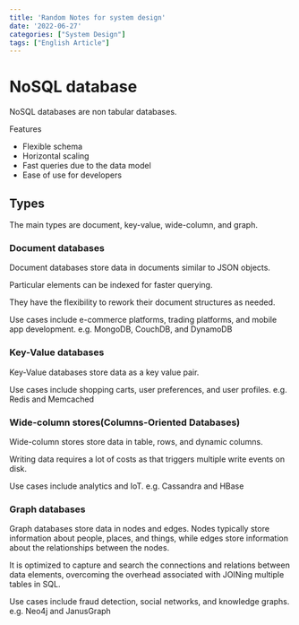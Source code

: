 ```yaml
---
title: 'Random Notes for system design'
date: '2022-06-27'
categories: ["System Design"]
tags: ["English Article"]
---
```


# NoSQL database

NoSQL databases are non tabular databases.

Features
- Flexible schema
- Horizontal scaling
- Fast queries due to the data model
- Ease of use for developers

## Types

The main types are document, key-value, wide-column, and graph.

### Document databases

Document databases store data in documents similar to JSON objects.

Particular elements can be indexed for faster querying.

They have the flexibility to rework their document structures as needed.

Use cases include e-commerce platforms, trading platforms, and mobile app development.
e.g. MongoDB, CouchDB, and DynamoDB

### Key-Value databases

Key-Value databases store data as a key value pair.

Use cases include shopping carts, user preferences, and user profiles.
e.g. Redis and Memcached

### Wide-column stores(Columns-Oriented Databases)

Wide-column stores store data in table, rows, and dynamic columns.

Writing data requires a lot of costs as that triggers multiple write events on disk.

Use cases include analytics and IoT.
e.g. Cassandra and HBase

### Graph databases

Graph databases store data in nodes and edges. Nodes typically store information about people, places, and things, while edges store information about the relationships between the nodes.

It is optimized to capture and search the connections and relations between data elements, overcoming the overhead associated with JOINing multiple tables in SQL.

Use cases include fraud detection, social networks, and knowledge graphs.
e.g. Neo4j and JanusGraph